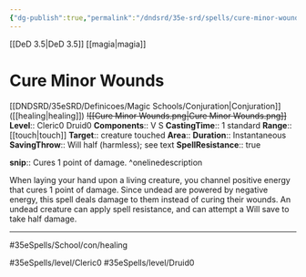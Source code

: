 ```yaml
---
{"dg-publish":true,"permalink":"/dndsrd/35e-srd/spells/cure-minor-wounds/","dgHomeLink":true,"dgPassFrontmatter":false}
---
```


[[DeD 3.5|DeD 3.5]] [[magia|magia]]

# Cure Minor Wounds
[[DNDSRD/35eSRD/Definicoes/Magic Schools/Conjuration|Conjuration]] ([[healing|healing]])  <s class="aside-hide">![[Cure Minor Wounds.png|Cure Minor Wounds.png]]</s>
**Level**:: Cleric0 Druid0 
**Components**:: V S 
**CastingTime**:: 1 standard 
**Range**:: [[touch|touch]]
**Target**:: creature touched
**Area**:: 
**Duration**:: Instantaneous
**SavingThrow**:: Will half (harmless); see text
**SpellResistance**:: true

**snip**:: Cures 1 point of damage. ^onelinedescription




When laying your hand upon a living creature, you channel positive energy that cures 1 point of damage.
Since undead are powered by negative energy, this spell deals damage to them instead of curing their wounds. An undead creature can apply spell resistance, and can attempt a Will save to take half damage.

<hr/>



#35eSpells/School/con/healing

#35eSpells/level/Cleric0 #35eSpells/level/Druid0 
